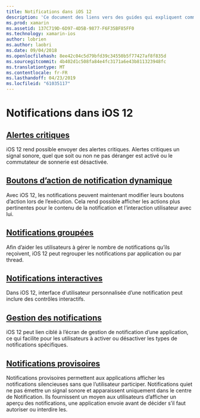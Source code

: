 ```yaml
---
title: Notifications dans iOS 12
description: 'Ce document des liens vers des guides qui expliquent comment utiliser diverses fonctionnalités liées aux notifications introduites dans iOS 12 : notifications provisoires notifications groupées, notification, notifications interactives, la gestion des boutons d’action de notification dynamique alertes critiques et.'
ms.prod: xamarin
ms.assetid: 137C719D-6D97-4D5B-9877-F6F35BF85FF0
ms.technology: xamarin-ios
author: lobrien
ms.author: laobri
ms.date: 09/04/2018
ms.openlocfilehash: 8ee42c04c5d79bfd39c34550b5f77427af8f835d
ms.sourcegitcommit: 4b402d1c508fa84e4fc3171a6e43b811323948fc
ms.translationtype: MT
ms.contentlocale: fr-FR
ms.lasthandoff: 04/23/2019
ms.locfileid: "61035117"
---
```

# <a name="notifications-in-ios-12"></a>Notifications dans iOS 12

## <a name="critical-alertscritical-alertsmd"></a>[Alertes critiques](critical-alerts.md)

iOS 12 rend possible envoyer des alertes critiques. Alertes critiques un signal sonore, quel que soit ou non ne pas déranger est activé ou le commutateur de sonnerie est désactivée.

## <a name="dynamic-notification-action-buttonsdynamic-actionsmd"></a>[Boutons d’action de notification dynamique](dynamic-actions.md)

Avec iOS 12, les notifications peuvent maintenant modifier leurs boutons d’action lors de l’exécution.
Cela rend possible afficher les actions plus pertinentes pour le contenu de la notification et l’interaction utilisateur avec lui.

## <a name="grouped-notificationsgroupedmd"></a>[Notifications groupées](grouped.md)

Afin d’aider les utilisateurs à gérer le nombre de notifications qu’ils reçoivent, iOS 12 peut regrouper les notifications par application ou par thread.

## <a name="interactive-notificationsinteractivemd"></a>[Notifications interactives](interactive.md)

Dans iOS 12, interface d’utilisateur personnalisée d’une notification peut inclure des contrôles interactifs.

## <a name="notification-managementmanagementmd"></a>[Gestion des notifications](management.md)

iOS 12 peut lien ciblé à l’écran de gestion de notification d’une application, ce qui facilite pour les utilisateurs à activer ou désactiver les types de notifications spécifiques.

## <a name="provisional-notificationsprovisionalmd"></a>[Notifications provisoires](provisional.md)

Notifications provisoires permettent aux applications afficher les notifications silencieuses sans que l’utilisateur participer. Notifications quiet ne pas émettre un signal sonore et apparaissent uniquement dans le centre de Notification. Ils fournissent un moyen aux utilisateurs d’afficher un aperçu des notifications, une application envoie avant de décider s’il faut autoriser ou interdire les.
